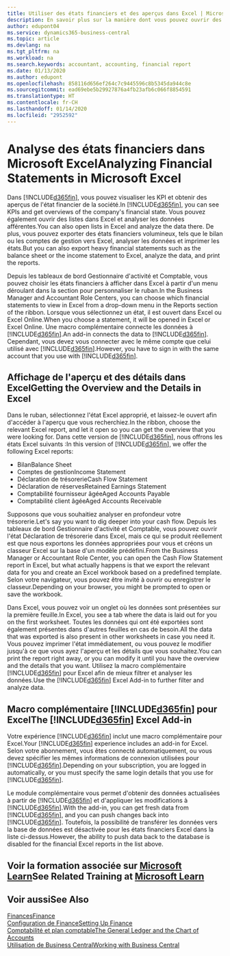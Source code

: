```yaml
---
title: Utiliser des états financiers et des aperçus dans Excel | Microsoft Docs
description: En savoir plus sur la manière dont vous pouvez ouvrir des états financiers dans Microsoft Excel à partir de Business Central pour une meilleure analyse.
author: edupont04
ms.service: dynamics365-business-central
ms.topic: article
ms.devlang: na
ms.tgt_pltfrm: na
ms.workload: na
ms.search.keywords: accountant, accounting, financial report
ms.date: 01/13/2020
ms.author: edupont
ms.openlocfilehash: 858116d656ef264c7c9445596c8b5345da944c8e
ms.sourcegitcommit: ead69ebe5b29927876a4fb23afb6c066f8854591
ms.translationtype: HT
ms.contentlocale: fr-CH
ms.lasthandoff: 01/14/2020
ms.locfileid: "2952592"
---
```

# <a name="analyzing-financial-statements-in-microsoft-excel"></a><span data-ttu-id="7cce5-103">Analyse des états financiers dans Microsoft Excel</span><span class="sxs-lookup"><span data-stu-id="7cce5-103">Analyzing Financial Statements in Microsoft Excel</span></span>
<span data-ttu-id="7cce5-104">Dans [!INCLUDE[d365fin](includes/d365fin_md.md)], vous pouvez visualiser les KPI et obtenir des aperçus de l'état financier de la société.</span><span class="sxs-lookup"><span data-stu-id="7cce5-104">In [!INCLUDE[d365fin](includes/d365fin_md.md)], you can see KPIs and get overviews of the company's financial state.</span></span> <span data-ttu-id="7cce5-105">Vous pouvez également ouvrir des listes dans Excel et analyser les données afférentes.</span><span class="sxs-lookup"><span data-stu-id="7cce5-105">You can also open lists in Excel and analyze the data there.</span></span> <span data-ttu-id="7cce5-106">De plus, vous pouvez exporter des états financiers volumineux, tels que le bilan ou les comptes de gestion vers Excel, analyser les données et imprimer les états.</span><span class="sxs-lookup"><span data-stu-id="7cce5-106">But you can also export heavy financial statements such as the balance sheet or the income statement to Excel, analyze the data, and print the reports.</span></span>  

<span data-ttu-id="7cce5-107">Depuis les tableaux de bord Gestionnaire d'activité et Comptable, vous pouvez choisir les états financiers à afficher dans Excel à partir d'un menu déroulant dans la section pour personnaliser le ruban.</span><span class="sxs-lookup"><span data-stu-id="7cce5-107">In the Business Manager and Accountant Role Centers, you can choose which financial statements to view in Excel from a drop-down menu in the Reports section of the ribbon.</span></span> <span data-ttu-id="7cce5-108">Lorsque vous sélectionnez un état, il est ouvert dans Excel ou Excel Online.</span><span class="sxs-lookup"><span data-stu-id="7cce5-108">When you choose a statement, it will be opened in Excel or Excel Online.</span></span> <span data-ttu-id="7cce5-109">Une macro complémentaire connecte les données à [!INCLUDE[d365fin](includes/d365fin_md.md)].</span><span class="sxs-lookup"><span data-stu-id="7cce5-109">An add-in connects the data to [!INCLUDE[d365fin](includes/d365fin_md.md)].</span></span> <span data-ttu-id="7cce5-110">Cependant, vous devez vous connecter avec le même compte que celui utilisé avec [!INCLUDE[d365fin](includes/d365fin_md.md)].</span><span class="sxs-lookup"><span data-stu-id="7cce5-110">However, you have to sign in with the same account that you use with [!INCLUDE[d365fin](includes/d365fin_md.md)].</span></span>  

## <a name="getting-the-overview-and-the-details-in-excel"></a><span data-ttu-id="7cce5-111">Affichage de l'aperçu et des détails dans Excel</span><span class="sxs-lookup"><span data-stu-id="7cce5-111">Getting the Overview and the Details in Excel</span></span>
<span data-ttu-id="7cce5-112">Dans le ruban, sélectionnez l'état Excel approprié, et laissez-le ouvert afin d'accéder à l'aperçu que vous recherchiez.</span><span class="sxs-lookup"><span data-stu-id="7cce5-112">In the ribbon, choose the relevant Excel report, and let it open so you can get the overview that you were looking for.</span></span> <span data-ttu-id="7cce5-113">Dans cette version de [!INCLUDE[d365fin](includes/d365fin_md.md)], nous offrons les états Excel suivants :</span><span class="sxs-lookup"><span data-stu-id="7cce5-113">In this version of [!INCLUDE[d365fin](includes/d365fin_md.md)], we offer the following Excel reports:</span></span>

- <span data-ttu-id="7cce5-114">Bilan</span><span class="sxs-lookup"><span data-stu-id="7cce5-114">Balance Sheet</span></span>  
- <span data-ttu-id="7cce5-115">Comptes de gestion</span><span class="sxs-lookup"><span data-stu-id="7cce5-115">Income Statement</span></span>  
- <span data-ttu-id="7cce5-116">Déclaration de trésorerie</span><span class="sxs-lookup"><span data-stu-id="7cce5-116">Cash Flow Statement</span></span>  
- <span data-ttu-id="7cce5-117">Déclaration de réserves</span><span class="sxs-lookup"><span data-stu-id="7cce5-117">Retained Earnings Statement</span></span>  
- <span data-ttu-id="7cce5-118">Comptabilité fournisseur âgée</span><span class="sxs-lookup"><span data-stu-id="7cce5-118">Aged Accounts Payable</span></span>  
- <span data-ttu-id="7cce5-119">Comptabilité client âgée</span><span class="sxs-lookup"><span data-stu-id="7cce5-119">Aged Accounts Receivable</span></span>  

<span data-ttu-id="7cce5-120">Supposons que vous souhaitiez analyser en profondeur votre trésorerie.</span><span class="sxs-lookup"><span data-stu-id="7cce5-120">Let's say you want to dig deeper into your cash flow.</span></span> <span data-ttu-id="7cce5-121">Depuis les tableaux de bord Gestionnaire d'activité et Comptable, vous pouvez ouvrir l'état Déclaration de trésorerie dans Excel, mais ce qui se produit réellement est que nous exportons les données appropriées pour vous et créons un classeur Excel sur la base d'un modèle prédéfini.</span><span class="sxs-lookup"><span data-stu-id="7cce5-121">From the Business Manager or Accountant Role Center, you can open the Cash Flow Statement report in Excel, but what actually happens is that we export the relevant data for you and create an Excel workbook based on a predefined template.</span></span> <span data-ttu-id="7cce5-122">Selon votre navigateur, vous pouvez être invité à ouvrir ou enregistrer le classeur.</span><span class="sxs-lookup"><span data-stu-id="7cce5-122">Depending on your browser, you might be prompted to open or save the workbook.</span></span>  

<span data-ttu-id="7cce5-123">Dans Excel, vous pouvez voir un onglet où les données sont présentées sur la première feuille.</span><span class="sxs-lookup"><span data-stu-id="7cce5-123">In Excel, you see a tab where the data is laid out for you on the first worksheet.</span></span> <span data-ttu-id="7cce5-124">Toutes les données qui ont été exportées sont également présentes dans d'autres feuilles en cas de besoin.</span><span class="sxs-lookup"><span data-stu-id="7cce5-124">All the data that was exported is also present in other worksheets in case you need it.</span></span> <span data-ttu-id="7cce5-125">Vous pouvez imprimer l'état immédiatement, ou vous pouvez le modifier jusqu'à ce que vous ayez l'aperçu et les détails que vous souhaitez.</span><span class="sxs-lookup"><span data-stu-id="7cce5-125">You can print the report right away, or you can modify it until you have the overview and the details that you want.</span></span> <span data-ttu-id="7cce5-126">Utilisez la macro complémentaire [!INCLUDE[d365fin](includes/d365fin_md.md)] pour Excel afin de mieux filtrer et analyser les données.</span><span class="sxs-lookup"><span data-stu-id="7cce5-126">Use the [!INCLUDE[d365fin](includes/d365fin_md.md)] Excel Add-in to further filter and analyze data.</span></span>  

## <a name="the-included365finincludesd365fin_mdmd-excel-add-in"></a><span data-ttu-id="7cce5-127">Macro complémentaire [!INCLUDE[d365fin](includes/d365fin_md.md)] pour Excel</span><span class="sxs-lookup"><span data-stu-id="7cce5-127">The [!INCLUDE[d365fin](includes/d365fin_md.md)] Excel Add-in</span></span>
<span data-ttu-id="7cce5-128">Votre expérience [!INCLUDE[d365fin](includes/d365fin_md.md)] inclut une macro complémentaire pour Excel.</span><span class="sxs-lookup"><span data-stu-id="7cce5-128">Your [!INCLUDE[d365fin](includes/d365fin_md.md)] experience includes an add-in for Excel.</span></span> <span data-ttu-id="7cce5-129">Selon votre abonnement, vous êtes connecté automatiquement, ou vous devez spécifier les mêmes informations de connexion utilisées pour [!INCLUDE[d365fin](includes/d365fin_md.md)].</span><span class="sxs-lookup"><span data-stu-id="7cce5-129">Depending on your subscription, you are logged in automatically, or you must specify the same login details that you use for [!INCLUDE[d365fin](includes/d365fin_md.md)].</span></span>  

<span data-ttu-id="7cce5-130">Le module complémentaire vous permet d'obtenir des données actualisées à partir de [!INCLUDE[d365fin](includes/d365fin_md.md)] et d'appliquer les modifications à [!INCLUDE[d365fin](includes/d365fin_md.md)].</span><span class="sxs-lookup"><span data-stu-id="7cce5-130">With the add-in, you can get fresh data from [!INCLUDE[d365fin](includes/d365fin_md.md)], and you can push changes back into [!INCLUDE[d365fin](includes/d365fin_md.md)].</span></span> <span data-ttu-id="7cce5-131">Toutefois, la possibilité de transférer les données vers la base de données est désactivée pour les états financiers Excel dans la liste ci-dessus.</span><span class="sxs-lookup"><span data-stu-id="7cce5-131">However, the ability to push data back to the database is disabled for the financial Excel reports in the list above.</span></span>  

## <a name="see-related-training-at-microsoft-learnlearnmodulesconfigure-powerbi-excel-dynamics-365-business-centralindex"></a><span data-ttu-id="7cce5-132">Voir la formation associée sur [Microsoft Learn](/learn/modules/configure-powerbi-excel-dynamics-365-business-central/index)</span><span class="sxs-lookup"><span data-stu-id="7cce5-132">See Related Training at [Microsoft Learn](/learn/modules/configure-powerbi-excel-dynamics-365-business-central/index)</span></span>

## <a name="see-also"></a><span data-ttu-id="7cce5-133">Voir aussi</span><span class="sxs-lookup"><span data-stu-id="7cce5-133">See Also</span></span>
[<span data-ttu-id="7cce5-134">Finances</span><span class="sxs-lookup"><span data-stu-id="7cce5-134">Finance</span></span>](finance.md)  
[<span data-ttu-id="7cce5-135">Configuration de Finance</span><span class="sxs-lookup"><span data-stu-id="7cce5-135">Setting Up Finance</span></span>](finance-setup-finance.md)  
[<span data-ttu-id="7cce5-136">Comptabilité et plan comptable</span><span class="sxs-lookup"><span data-stu-id="7cce5-136">The General Ledger and the Chart of Accounts</span></span>](finance-general-ledger.md)  
[<span data-ttu-id="7cce5-137">Utilisation de Business Central</span><span class="sxs-lookup"><span data-stu-id="7cce5-137">Working with Business Central</span></span>](ui-work-product.md)  
